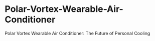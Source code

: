 # Polar-Vortex-Wearable-Air-Conditioner
Polar Vortex Wearable Air Conditioner: The Future of Personal Cooling
